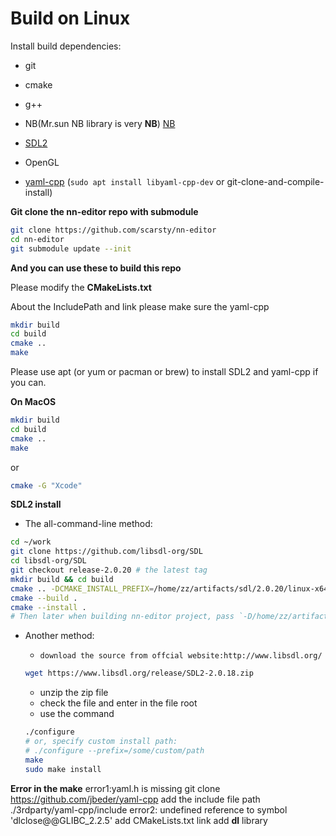 # Build on Linux

Install build dependencies:

- git
- cmake
- g++
- NB(Mr.sun NB library is very **NB**) [NB](https://github.com/scarsty/nb)
- [SDL2](https://github.com/libsdl-org/SDL)

- OpenGL
- [yaml-cpp](https://github.com/jbeder/yaml-cpp)
(`sudo apt install libyaml-cpp-dev` or git-clone-and-compile-install)

**Git clone the nn-editor repo with submodule**

```bash
git clone https://github.com/scarsty/nn-editor
cd nn-editor
git submodule update --init 
```

**And you can use these to build this repo**

Please modify the **CMakeLists.txt**

About the IncludePath and link please make sure the yaml-cpp 

```bash
mkdir build
cd build
cmake ..
make
```

Please use apt (or yum or pacman or brew) to install SDL2 and yaml-cpp if you can.

**On MacOS**

```bash
mkdir build
cd build
cmake ..
make
```
or
```bash
cmake -G "Xcode"
```

**SDL2 install**

- The all-command-line method:
```bash
cd ~/work
git clone https://github.com/libsdl-org/SDL
cd libsdl-org/SDL
git checkout release-2.0.20 # the latest tag
mkdir build && cd build
cmake .. -DCMAKE_INSTALL_PREFIX=/home/zz/artifacts/sdl/2.0.20/linux-x64 -DCMAKE_BUILD_TYPE=Release
cmake --build .
cmake --install .
# Then later when building nn-editor project, pass `-D/home/zz/artifacts/sdl/2.0.20/linux-x64/lib/cmake/SDL2` to cmake.
```

- Another method:
    - `download the source from offcial website:http://www.libsdl.org/`
    ```bash
    wget https://www.libsdl.org/release/SDL2-2.0.18.zip
    ```

    - unzip the zip file
    - check the file and enter in the file root
    - use the command

    ```bash
    ./configure
    # or, specify custom install path:
    # ./configure --prefix=/some/custom/path
    make
    sudo make install
    ```

**Error in the make**
error1:yaml.h is missing
git clone https://github.com/jbeder/yaml-cpp
add the include file path ./3rdparty/yaml-cpp/include
error2:
undefined reference to symbol 'dlclose@@GLIBC_2.2.5'
add CMakeLists.txt link add **dl** library
